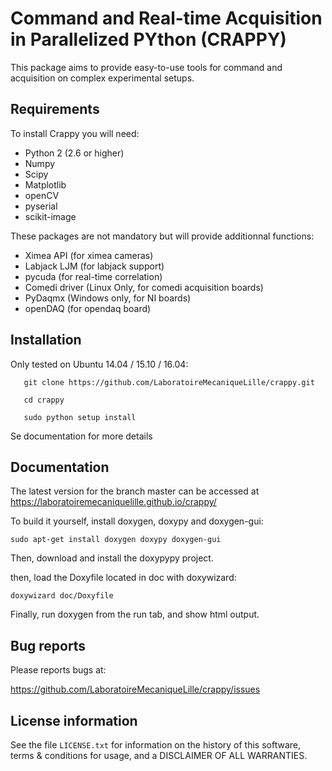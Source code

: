 Command and Real-time Acquisition in Parallelized PYthon (CRAPPY)
=======================

This package aims to provide easy-to-use tools for command and acquisition on
complex experimental setups.

Requirements
------------

To install Crappy you will need:

- Python 2 (2.6 or higher)
- Numpy
- Scipy
- Matplotlib
- openCV
- pyserial
- scikit-image

These packages are not mandatory but will provide additionnal functions:
- Ximea API (for ximea cameras)
- Labjack LJM (for labjack support)
- pycuda (for real-time correlation)
- Comedi driver (Linux Only, for comedi acquisition boards)
- PyDaqmx (Windows only, for NI boards)
- openDAQ (for opendaq board)

Installation
------------

Only tested on Ubuntu 14.04 / 15.10 / 16.04:

       git clone https://github.com/LaboratoireMecaniqueLille/crappy.git

       cd crappy

       sudo python setup install

Se documentation for more details


Documentation
-------------

The latest version for the branch master can be accessed at
https://laboratoiremecaniquelille.github.io/crappy/

To build it yourself, install doxygen, doxypy and doxygen-gui:

    sudo apt-get install doxygen doxypy doxygen-gui

Then, download and install the doxypypy project.

then, load the Doxyfile located in doc with doxywizard:

    doxywizard doc/Doxyfile

Finally, run doxygen from the run tab, and show html output.


Bug reports
-----------

Please reports bugs at:

https://github.com/LaboratoireMecaniqueLille/crappy/issues


License information
-------------------

See the file ``LICENSE.txt`` for information on the history of this
software, terms & conditions for usage, and a DISCLAIMER OF ALL
WARRANTIES.
